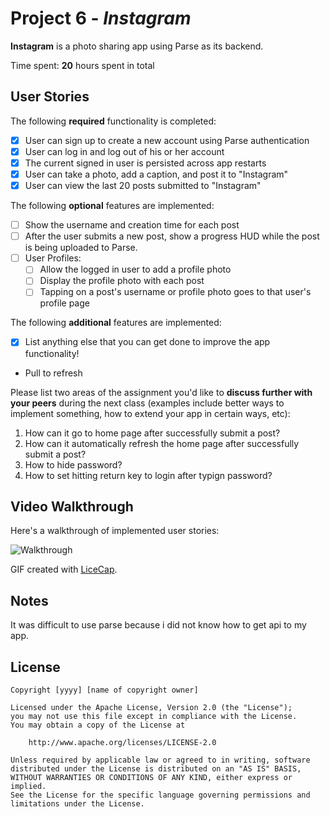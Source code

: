 # Project 6 - *Instagram*

**Instagram** is a photo sharing app using Parse as its backend.

Time spent: **20** hours spent in total

## User Stories

The following **required** functionality is completed:

- [x] User can sign up to create a new account using Parse authentication
- [x] User can log in and log out of his or her account
- [x] The current signed in user is persisted across app restarts
- [x] User can take a photo, add a caption, and post it to "Instagram"
- [x] User can view the last 20 posts submitted to "Instagram"

The following **optional** features are implemented:

- [ ] Show the username and creation time for each post
- [ ] After the user submits a new post, show a progress HUD while the post is being uploaded to Parse.
- [ ] User Profiles:
   - [ ] Allow the logged in user to add a profile photo
   - [ ] Display the profile photo with each post
   - [ ] Tapping on a post's username or profile photo goes to that user's profile page

The following **additional** features are implemented:

- [x] List anything else that you can get done to improve the app functionality!
- Pull to refresh

Please list two areas of the assignment you'd like to **discuss further with your peers** during the next class (examples include better ways to implement something, how to extend your app in certain ways, etc):

1. How can it go to home page after successfully submit a post?
2. How can it automatically refresh the home page after successfully submit a post?
3. How to hide password?
4. How to set hitting return key to login after typign password?

## Video Walkthrough 

Here's a walkthrough of implemented user stories:

![Walkthrough](instagram.gif)

GIF created with [LiceCap](http://www.cockos.com/licecap/).

## Notes

It was difficult to use parse because i did not know how to get api to my app.
## License

    Copyright [yyyy] [name of copyright owner]

    Licensed under the Apache License, Version 2.0 (the "License");
    you may not use this file except in compliance with the License.
    You may obtain a copy of the License at

        http://www.apache.org/licenses/LICENSE-2.0

    Unless required by applicable law or agreed to in writing, software
    distributed under the License is distributed on an "AS IS" BASIS,
    WITHOUT WARRANTIES OR CONDITIONS OF ANY KIND, either express or implied.
    See the License for the specific language governing permissions and
    limitations under the License.
